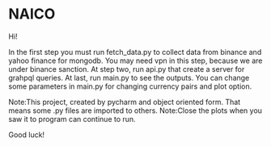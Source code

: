 # NAICO

Hi!

In the first step you must run fetch_data.py to collect data from binance and yahoo finance for mongodb. You may need vpn in this step, because we are under
binance sanction.
At step two, run api.py that create a server for grahpql queries.
At last, run main.py to see the outputs. You can change some parameters in main.py for changing currency pairs and plot option.

Note:This project, created by pycharm and object oriented form. That means some .py files are imported to others.
Note:Close the plots when you saw it to program can continue to run.

Good luck!
